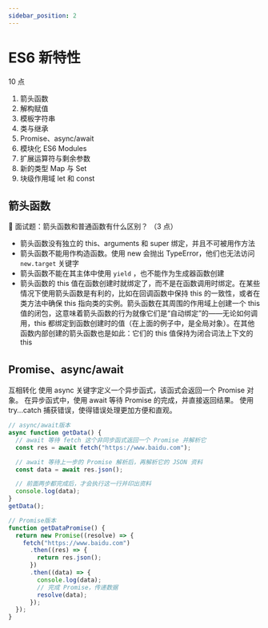 ```yaml
---
sidebar_position: 2
---
```


# ES6 新特性

10 点

1. 箭头函数
2. 解构赋值
3. 模板字符串
4. 类与继承
5. Promise、async/await
6. 模块化 ES6 Modules
7. 扩展运算符与剩余参数
8. 新的类型 Map 与 Set
9. 块级作用域 let 和 const

## 箭头函数

🔗 面试题：箭头函数和普通函数有什么区别？ （3 点）

- 箭头函数没有独立的 this、arguments 和 super 绑定，并且不可被用作方法
- 箭头函数不能用作构造函数。使用 new 会抛出 TypeError，他们也无法访问`new.target` 关键字
- 箭头函数不能在其主体中使用 `yield` ，也不能作为生成器函数创建
- 箭头函数的 this 值在函数创建时就绑定了，而不是在函数调用时绑定。在某些情况下使用箭头函数是有利的，比如在回调函数中保持 this 的一致性，或者在类方法中确保 this 指向类的实例。箭头函数在其周围的作用域上创建一个 this 值的闭包，这意味着箭头函数的行为就像它们是“自动绑定”的——无论如何调用，this 都绑定到函数创建时的值（在上面的例子中，是全局对象）。在其他函数内部创建的箭头函数也是如此：它们的 this 值保持为闭合词法上下文的 this

## Promise、async/await

互相转化
使用 async 关键字定义一个异步函式，该函式会返回一个 Promise 对象。 在异步函式中，使用 await 等待 Promise 的完成，并直接返回结果。 使用 try...catch 捕获错误，使得错误处理更加方便和直观。

```js
// async/await版本
async function getData() {
  // await 等待 fetch 这个非同步函式返回一个 Promise 并解析它
  const res = await fetch("https://www.baidu.com");

  // await 等待上一步的 Promise 解析后，再解析它的 JSON 资料
  const data = await res.json();

  // 前面两步都完成后，才会执行这一行并印出资料
  console.log(data);
}
getData();

// Promise版本
function getDataPromise() {
  return new Promise((resolve) => {
    fetch("https://www.baidu.com")
      .then((res) => {
        return res.json();
      })
      .then((data) => {
        console.log(data);
        // 完成 Promise，传递数据
        resolve(data);
      });
  });
}
```
